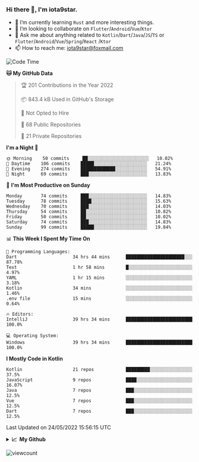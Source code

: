 ### Hi there 👋, I'm iota9star.

- 🌱 I’m currently learning `Rust` and more interesting things.
- 👯 I’m looking to collaborate on `Flutter`/`Android`/`Vue`/`Ktor`
- 💬 Ask me about anything related to `Kotlin`/`Dart`/`Java`/`JS`/`TS` or `Flutter`/`Android`/`Vue`/`Spring`/`React`
  /`Ktor`
- 📫 How to reach me: [iota9star@foxmail.com](iota9star@foxmail.com)



<!--START_SECTION:waka-->
![Code Time](http://img.shields.io/badge/Code%20Time-3%2C017%20hrs%2018%20mins-blue)

**🐱 My GitHub Data** 

> 🏆 201 Contributions in the Year 2022
 > 
> 📦 843.4 kB Used in GitHub's Storage 
 > 
> 🚫 Not Opted to Hire
 > 
> 📜 68 Public Repositories 
 > 
> 🔑 21 Private Repositories  
 > 
**I'm a Night 🦉** 

```text
🌞 Morning    50 commits     ██░░░░░░░░░░░░░░░░░░░░░░░   10.02% 
🌆 Daytime    106 commits    █████░░░░░░░░░░░░░░░░░░░░   21.24% 
🌃 Evening    274 commits    █████████████░░░░░░░░░░░░   54.91% 
🌙 Night      69 commits     ███░░░░░░░░░░░░░░░░░░░░░░   13.83%

```
📅 **I'm Most Productive on Sunday** 

```text
Monday       74 commits     ███░░░░░░░░░░░░░░░░░░░░░░   14.83% 
Tuesday      78 commits     ████░░░░░░░░░░░░░░░░░░░░░   15.63% 
Wednesday    70 commits     ███░░░░░░░░░░░░░░░░░░░░░░   14.03% 
Thursday     54 commits     ██░░░░░░░░░░░░░░░░░░░░░░░   10.82% 
Friday       50 commits     ██░░░░░░░░░░░░░░░░░░░░░░░   10.02% 
Saturday     74 commits     ███░░░░░░░░░░░░░░░░░░░░░░   14.83% 
Sunday       99 commits     █████░░░░░░░░░░░░░░░░░░░░   19.84%

```


📊 **This Week I Spent My Time On** 

```text
💬 Programming Languages: 
Dart                     34 hrs 44 mins      ██████████████████████░░░   87.78% 
Text                     1 hr 58 mins        █░░░░░░░░░░░░░░░░░░░░░░░░   4.97% 
YAML                     1 hr 15 mins        ░░░░░░░░░░░░░░░░░░░░░░░░░   3.18% 
Kotlin                   34 mins             ░░░░░░░░░░░░░░░░░░░░░░░░░   1.46% 
.env file                15 mins             ░░░░░░░░░░░░░░░░░░░░░░░░░   0.64%

🔥 Editors: 
IntelliJ                 39 hrs 34 mins      █████████████████████████   100.0%

💻 Operating System: 
Windows                  39 hrs 34 mins      █████████████████████████   100.0%

```

**I Mostly Code in Kotlin** 

```text
Kotlin                   21 repos            █████████░░░░░░░░░░░░░░░░   37.5% 
JavaScript               9 repos             ████░░░░░░░░░░░░░░░░░░░░░   16.07% 
Java                     7 repos             ███░░░░░░░░░░░░░░░░░░░░░░   12.5% 
Vue                      7 repos             ███░░░░░░░░░░░░░░░░░░░░░░   12.5% 
Dart                     7 repos             ███░░░░░░░░░░░░░░░░░░░░░░   12.5%

```



 Last Updated on 24/05/2022 15:56:15 UTC
<!--END_SECTION:waka-->

<details>
  <summary><b>📈&nbsp;&nbsp;My Github</b></summary>
  <br>
  <img src='https://github-profile-trophy.vercel.app/?username=iota9star'>
  <img src='https://bad-apple-github-readme.vercel.app/api?show_bg=1&username=iota9star&hide_title=true'>
  <img src='http://cr-skills-chart-widget.azurewebsites.net/api/api?username=iota9star'>
</details>


![viewcount](https://count.getloli.com/get/@iota9star?theme=rule34)
